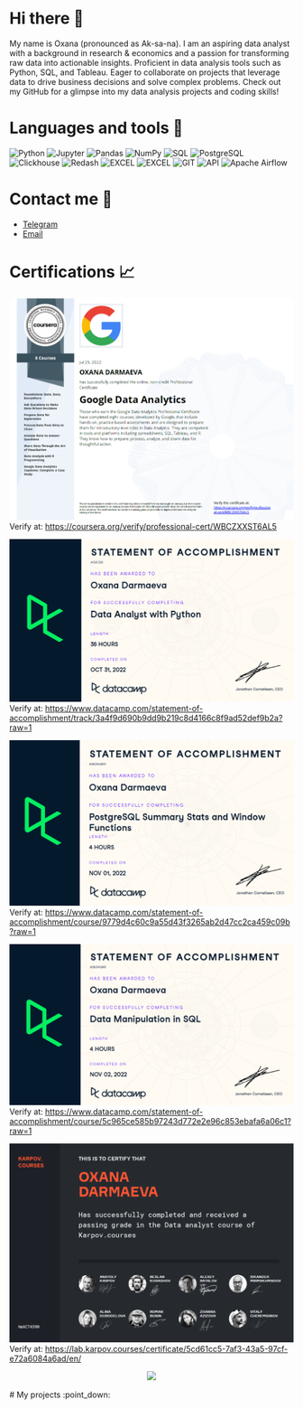 # Hi there 👋 
My name is Oxana (pronounced as Ak-sa-na). I am an aspiring data analyst with a background in research & economics and a passion for transforming raw data into actionable insights. Proficient in data analysis tools such as Python, SQL, and Tableau. Eager to collaborate on projects that leverage data to drive business decisions and solve complex problems. Check out my GitHub for a glimpse into my data analysis projects and coding skills!

# Languages and tools 🔧
![Python](https://img.shields.io/badge/-Python-0b0038?style=for-the-badge&logo=python&logoColor=3c78a9)
![Jupyter](https://img.shields.io/badge/-Jupyter_Notebook-FFF?style=for-the-badge&logo=Jupyter)
![Pandas](https://img.shields.io/badge/pandas-0b0038?style=for-the-badge&logo=pandas&logoColor=white)
![NumPy](https://img.shields.io/badge/numpy-0b0038?style=for-the-badge&logo=numpy&logoColor=4c74cc)
![SQL](https://img.shields.io/badge/-SQL-00A4EF?style=for-the-badge&logo=SQL)
![PostgreSQL](https://img.shields.io/badge/-PostgreSQL-FFF?style=for-the-badge&logo=PostgreSQL)
![Clickhouse](https://img.shields.io/badge/-Clickhouse-FFF?style=for-the-badge&logo=Clickhouse)
![Redash](https://img.shields.io/badge/-Redash-E44D26?style=for-the-badge&logo=Redash)
![EXCEL](https://img.shields.io/badge/-EXCEL-FF?style=for-the-badge&logo=EXCEL)
![EXCEL](https://img.shields.io/badge/-Google_Sheets-FFF?style=for-the-badge&logo=GoogleSheets)
![GIT](https://img.shields.io/badge/-GIT-FFF?style=for-the-badge&logo=GIT)
![API](https://img.shields.io/badge/-API-FF6600?style=for-the-badge&logo=API)
![Apache Airflow](https://img.shields.io/badge/Apache%20Airflow-0b0038?style=for-the-badge&logo=Apache%20Airflow&logoColor=e4351d)

# Contact me :incoming_envelope:
* [Telegram](https://t.me/oxanadarmaeva)
* [Email](mailto:oxana.darmaeva@outlook.com)

# Certifications :chart_with_upwards_trend:
![Coursera](2022-07-25_Google_Data_Analytics_Professional_Certificate_Coursera.png)
Verify at: https://coursera.org/verify/professional-cert/WBCZXXST6AL5
<!--  -->
![DataCamp](2022-10-31_Data_Analyst_with_Python_DataCamp.png)
Verify at: https://www.datacamp.com/statement-of-accomplishment/track/3a4f9d690b9dd9b219c8d4166c8f9ad52def9b2a?raw=1
<!--  -->
![DataCamp](2022-11-01_PostgreSQL_Summary_Stats_and_Window_Functions_DataCamp.png)
Verify at: https://www.datacamp.com/statement-of-accomplishment/course/9779d4c60c9a55d43f3265ab2d47cc2ca459c09b?raw=1
<!--  -->
![DataCamp](2022-11-02_Data_Manipulation_in_SQL_DataCamp.png)
Verify at: https://www.datacamp.com/statement-of-accomplishment/course/5c965ce585b97243d772e2e96c853ebafa6a06c1?raw=1
<!--  -->
![DataCamp](2024-02-07_Data_Analyst_Certificate_KarpovCourses.png)
Verify at: https://lab.karpov.courses/certificate/5cd61cc5-7af3-43a5-97cf-e72a6084a6ad/en/

<div align="center">
  
![](https://komarev.com/ghpvc/?username=tryffix&color=blue)

</div>
# My projects :point_down:
